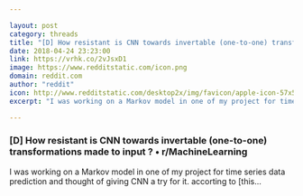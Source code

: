 ```yaml
---

layout: post
category: threads
title: "[D] How resistant is CNN towards invertable (one-to-one) transformations made to input ?"
date: 2018-04-24 23:23:00
link: https://vrhk.co/2vJsxD1
image: https://www.redditstatic.com/icon.png
domain: reddit.com
author: "reddit"
icon: http://www.redditstatic.com/desktop2x/img/favicon/apple-icon-57x57.png
excerpt: "I was working on a Markov model in one of my project for time series data prediction and thought of giving CNN a try for it. accorting to [this..."

---
```


### [D] How resistant is CNN towards invertable (one-to-one) transformations made to input ? • r/MachineLearning

I was working on a Markov model in one of my project for time series data prediction and thought of giving CNN a try for it. accorting to [this...